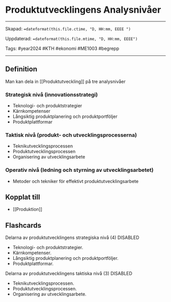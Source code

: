# Produktutvecklingens Analysnivåer

---
Skapad: `=dateformat(this.file.ctime, "D, HH:mm, EEEE ")`

Uppdaterad: `=dateformat(this.file.mtime, "D, HH:mm, EEEE")`

Tags: #year2024 #KTH #ekonomi #ME1003 #begrepp

---

## Definition

Man kan dela in [[Produktutveckling]] på tre analysnivåer

### Strategisk nivå (innovationsstrategi)

- Teknologi- och produktstrategier
- Kärnkompetenser
- Långsiktig produktplanering och produktportföljer
- Produktplattformar

### Taktisk nivå (produkt- och utvecklingsprocesserna)

- Teknikutvecklingsprocessen
- Produktutvecklingsprocessen
- Organisering av utvecklingsarbete

### Operativ nivå (ledning och styrning av utvecklingsarbetet)

- Metoder och tekniker för effektivt produktutvecklingsarbete

## Kopplat till

- [[Produktion]]

## Flashcards

Delarna av produktutvecklingens strategiska nivå (4)
DISABLED
- Teknologi- och produktstrategier.
- Kärnkompetenser.
- Långsiktig produktplanering och produktportföljer.
- Produktplattformar.

Delarna av produktutvecklingens taktiska nivå (3)
DISABLED
- Teknikutvecklingsprocessen.
- Produktutvecklingsprocessen.
- Organisering av utvecklingsarbete.
<!--SR:!2000-01-01,1,250!2024-01-31,1,230-->

